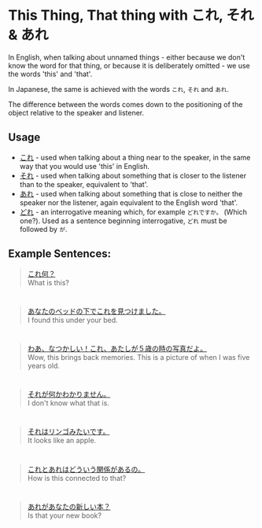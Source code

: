 # This Thing, That thing with これ, それ & あれ

In English, when talking about unnamed things - either because we don't know the word for that thing, or because it is deliberately omitted - we use the words 'this' and 'that'.

In Japanese, the same is achieved with the words `これ`, `それ` and `あれ`. 

The difference between the words comes down to the positioning of the object relative to the speaker and listener.

## Usage
* [これ]() - used when talking about a thing near to the speaker, in the same way that you would use 'this' in English.
* [それ]() - used when talking about something that is closer to the listener than to the speaker, equivalent to 'that'.
* [あれ]() - used when talking about something that is close to neither the speaker nor the listener, again equivalent to the English word 'that'.
* [どれ]() - an interrogative meaning which, for example `どれですか。` (Which one?). Used as a sentence beginning interrogative, `どれ` must be followed by `が`.

## Example Sentences:
> [これ何？]()  
> What is this?

#

> [あなたのベッドの下でこれを見つけました。]()  
> I found this under your bed.

#

> [わあ、なつかしい！これ、あたしが５歳の時の写真だよ。]()  
> Wow, this brings back memories. This is a picture of when I was five years old.

#

> [それが何かわかりません。]()  
> I don't know what that is.

#

> [それはリンゴみたいです。]()  
> It looks like an apple.

#

> [これとあれはどういう関係があるの。]()  
> How is this connected to that?

#

> [あれがあなたの新しい本？]()  
> Is that your new book?

#


